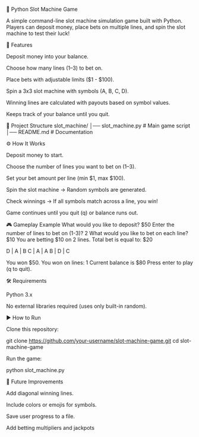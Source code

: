🎰 Python Slot Machine Game

A simple command-line slot machine simulation game built with Python. Players can deposit money, place bets on multiple lines, and spin the slot machine to test their luck!

🚀 Features

Deposit money into your balance.

Choose how many lines (1–3) to bet on.

Place bets with adjustable limits ($1 - $100).

Spin a 3x3 slot machine with symbols (A, B, C, D).

Winning lines are calculated with payouts based on symbol values.

Keeps track of your balance until you quit.

📂 Project Structure
slot_machine/
│── slot_machine.py   # Main game script
│── README.md         # Documentation

⚙️ How It Works

Deposit money to start.

Choose the number of lines you want to bet on (1–3).

Set your bet amount per line (min $1, max $100).

Spin the slot machine → Random symbols are generated.

Check winnings → If all symbols match across a line, you win!

Game continues until you quit (q) or balance runs out.

🎮 Gameplay Example
What would you like to deposit? $50
Enter the number of lines to bet on (1-3)? 2
What would you like to bet on each line? $10
You are betting $10 on 2 lines. Total bet is equal to: $20

D | A | B
C | A | A
B | D | C

You won $50.
You won on lines: 1
Current balance is $80
Press enter to play (q to quit).

🛠️ Requirements

Python 3.x

No external libraries required (uses only built-in random).

▶️ How to Run

Clone this repository:

git clone https://github.com/your-username/slot-machine-game.git
cd slot-machine-game


Run the game:

python slot_machine.py

📌 Future Improvements

Add diagonal winning lines.

Include colors or emojis for symbols.

Save user progress to a file.

Add betting multipliers and jackpots
